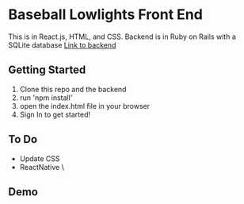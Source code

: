 # Baseball Lowlights Front End
This is in React.js, HTML, and CSS.
Backend is in Ruby on Rails with a SQLite database
[Link to backend](https://github.com/coltenappleby/Baseball-Lowlights-BE)



## Getting Started
1. Clone this repo and the backend
2. run 'npm install'
3. open the index.html file in your browser
4. Sign In to get started!


## To Do
* Update CSS
* ReactNative
\

## Demo

